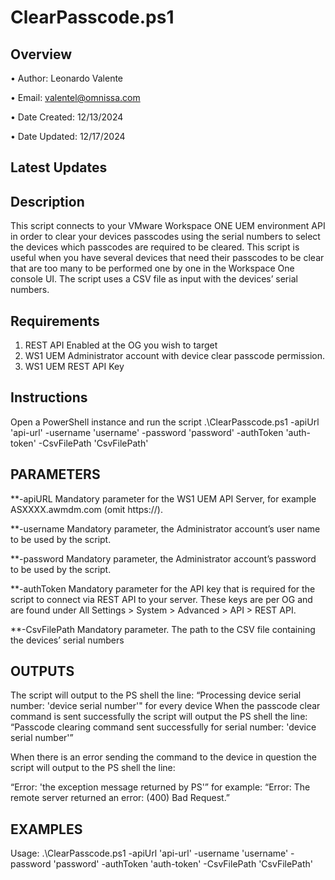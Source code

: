# ClearPasscode.ps1

## Overview

•	Author: Leonardo Valente

•	Email: valentel@omnissa.com

•	Date Created: 12/13/2024

•	Date Updated: 12/17/2024

## Latest Updates

## Description
This script connects to your VMware Workspace ONE UEM environment API in order to clear your devices passcodes using the serial numbers to select the devices which passcodes are required to be cleared.
This script is useful when you have several devices that need their passcodes to be clear that are too many to be performed one by one in the Workspace One console UI.
The script uses a CSV file as input with the devices’ serial numbers.

## Requirements
1.	REST API Enabled at the OG you wish to target
2.	WS1 UEM Administrator account with device clear passcode permission.
3.	WS1 UEM REST API Key

## Instructions
Open a PowerShell instance and run the script .\ClearPasscode.ps1 -apiUrl 'api-url' -username 'username' -password 'password' -authToken 'auth-token' -CsvFilePath 'CsvFilePath'

## PARAMETERS

**-apiURL
Mandatory parameter for the WS1 UEM API Server, for example ASXXXX.awmdm.com (omit https://).

**-username
Mandatory parameter, the Administrator account’s user name to be used by the script.

**-password
Mandatory parameter, the Administrator account’s password to be used by the script.

**-authToken
Mandatory parameter for the API key that is required for the script to connect via REST API to your server. These keys are per OG and are found under All Settings > System > Advanced > API > REST API.

**-CsvFilePath
Mandatory parameter. The path to the CSV file containing the devices’ serial numbers

## OUTPUTS

The script will output to the PS shell the line:
“Processing device serial number: 'device serial number'"
for every device
When the passcode clear command is sent successfully the script will output the PS shell the line:
“Passcode clearing command sent successfully for serial number: 'device serial number'”

When there is an error sending the command to the device in question the script will output to the PS shell the line:

“Error: 'the exception message returned by PS'”
for example:
“Error: The remote server returned an error: (400) Bad Request.”

## EXAMPLES

Usage: .\ClearPasscode.ps1 -apiUrl 'api-url' -username 'username' -password 'password' -authToken 'auth-token' -CsvFilePath 'CsvFilePath'


